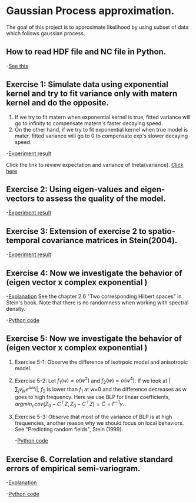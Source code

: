 # Gaussian Process approximation.

The goal of this project is to approximate likelihood by using subset of data which follows gaussian process.

## How to read HDF file and NC file in Python.
-[See this](total_column_ozone/Read_save_ncfile.ipynb)

## Exercise 1: Simulate data using exponential kernel and try to fit variance only with matern kernel and do the opposite.
  1. If we try to fit matern when exponential kernel is true, fitted variance will go to infinity to compensate matern's faster decaying speed.
  2. On the other hand, if we try to fit exponential kernel when true model is mater, fitted variance will go to 0 to compensate exp's slower decaying speed.

  -[Experiment result](https://github.com/cl20813/Gaussian-Process-approximation/blob/567fc1abc0f2e12e7582635b54813c3ec11268d6/Exercises/Fit%20matern_true%20exp.pdf)


Click the link to review expectation and variance of theta(variance).
[Click here](https://stats.stackexchange.com/questions/427332/variance-of-quadratic-form-for-multivariate-normal-distribution)


  
## Exercise 2: Using eigen-values and eigen-vectors to assess the quality of the model.

  -[Experiment result](Exercises/Diagnostics_of_covariance_matrix_using_eigenvalue.ipynb)
  

## Exercise 3: Extension of exercise 2 to spatio-temporal covariance matrices in Stein(2004).

  -[Experiment result](Exercises/Spat_tmp_cov_exercise_stein_2004_python.ipynb)
  

## Exercise 4: Now we investigate the behavior of (eigen vector x complex exponential ) 

  -[Explanation](Exercises/Isometry_same_norm_spectrum_1_12.pdf)
  See the chapter 2.6 "Two corresponding Hilbert spaces" in Stein's book. Note that there is no randomness when working with spectral density.

  -[Python code](Exercises/Isometry_same_norm_spectrum_1_12.ipynb)

## Exercise 5: Now we investigate the behavior of (eigen vector x complex exponential ) 

1. Exercise 5-1: Observe the difference of isotrpoic model and anisotropic model.
2. Exercise 5-2: Let $f_1(w)= o(w^2)$ and $f_2(w)= o(w^4)$. If we look at $\biggl| \sum_j v_{jk} e^{i \omega x_j} \biggr|$, $f_2$ is lower than $f_1$ at w=0 and the difference decreases as w goes to high frequency. Here we use BLP for linear coefficients, $argmin_c  cov(  Z_0 - C^\top Z,  Z_0 - C^\top Z )   = \hat{C}= \Gamma^{-1} \gamma.$

3. Exercise 5-3: Observe that most of the variance of BLP is at high frequencies, another reason why we should focus on local behaviors.
   See "Predicting random fields", Stein (1999).

   -[Python code](Exercises/Experiment5.ipynb)

## Exercise 6. Correlation and relative standard errors of empirical semi-variogram. 

  -[Explanation](Exercises/Experiment6_acf_semivariogram.pdf)
  
  -[Python code](Exercises/Experiment6_acf_semivarogram.ipynb)
  
  
  


 


